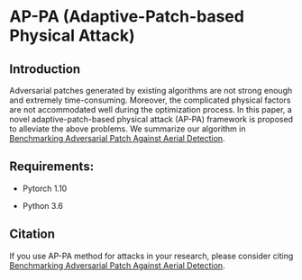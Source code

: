 # AP-PA (Adaptive-Patch-based Physical Attack)

## Introduction

Adversarial patches generated by existing algorithms are not strong enough and extremely time-consuming. Moreover, the complicated physical factors are not accommodated well during the optimization process. In this paper, a novel adaptive-patch-based physical attack (AP-PA) framework is proposed to alleviate the above problems. We summarize our algorithm in [Benchmarking Adversarial Patch Against Aerial Detection](https://ieeexplore.ieee.org/document/9965436).

## Requirements:

* Pytorch 1.10

* Python 3.6

## Citation

If you use AP-PA method for attacks in your research, please consider citing [Benchmarking Adversarial Patch Against Aerial Detection](https://ieeexplore.ieee.org/document/9965436).
